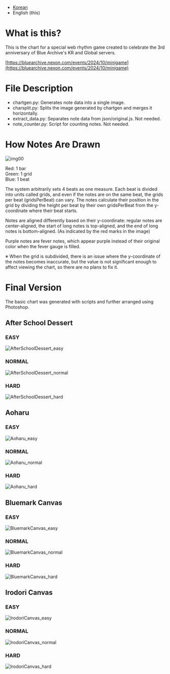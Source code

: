 * [Korean](README.md)
* English (this)


# What is this?
This is the chart for a special web rhythm game created to celebrate the 3rd anniversary of Blue Archive's KR and Global servers.

[https://bluearchive.nexon.com/events/2024/10/minigame](https://bluearchive.nexon.com/events/2024/10/minigame)

# File Description
* chartgen.py: Generates note data into a single image.
* charsplit.py: Splits the image generated by chartgen and merges it horizontally.
* extract_data.py: Separates note data from json/original.js. Not needed.
* note_counter.py: Script for counting notes. Not needed.

# How Notes Are Drawn
![img00](imgs/etc/00.png)

Red: 1 bar  
Green: 1 grid  
Blue: 1 beat

The system arbitrarily sets 4 beats as one measure. Each beat is divided into units called grids, and even if the notes are on the same beat, the grids per beat (gridsPerBeat) can vary.
The notes calculate their position in the grid by dividing the height per beat by their own gridsPerBeat from the y-coordinate where their beat starts.

Notes are aligned differently based on their y-coordinate: regular notes are center-aligned, the start of long notes is top-aligned, and the end of long notes is bottom-aligned.
(As indicated by the red marks in the image)

Purple notes are fever notes, which appear purple instead of their original color when the fever gauge is filled.

※ When the grid is subdivided, there is an issue where the y-coordinate of the notes becomes inaccurate, but the value is not significant enough to affect viewing the chart, so there are no plans to fix it.

# Final Version
The basic chart was generated with scripts and further arranged using Photoshop.

## After School Dessert
### EASY
![AfterSchoolDessert_easy](template/final/AfterSchoolDessert_easy.png)
### NORMAL
![AfterSchoolDessert_normal](template/final/AfterSchoolDessert_normal.png)
### HARD
![AfterSchoolDessert_hard](template/final/AfterSchoolDessert_hard.png)

## Aoharu
### EASY
![Aoharu_easy](template/final/Aoharu_easy.png)
### NORMAL
![Aoharu_normal](template/final/Aoharu_normal.png)
### HARD
![Aoharu_hard](template/final/Aoharu_hard.png)

## Bluemark Canvas
### EASY
![BluemarkCanvas_easy](template/final/BluemarkCanvas_easy.png)
### NORMAL
![BluemarkCanvas_normal](template/final/BluemarkCanvas_normal.png)
### HARD
![BluemarkCanvas_hard](template/final/BluemarkCanvas_hard.png)

## Irodori Canvas
### EASY
![IrodoriCanvas_easy](template/final/IrodoriCanvas_easy.png)
### NORMAL
![IrodoriCanvas_normal](template/final/IrodoriCanvas_normal.png)
### HARD
![IrodoriCanvas_hard](template/final/IrodoriCanvas_hard.png)
